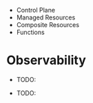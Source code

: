 <!-- .slide: data-background="../img/products/crossplane.png" data-background-size="contain" -->


* Control Plane
* Managed Resources
* Composite Resources
* Functions


# Observability

* TODO:


<!-- .slide: data-background="../img/products/dynatrace.svg" data-background-size="contain" -->


* TODO: